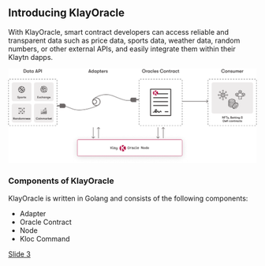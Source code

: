 ## Introducing KlayOracle  

With KlayOracle, smart contract developers can access reliable and transparent data such as price data, sports data, weather data, random numbers, or other external APIs, and easily integrate them within their Klaytn dapps.

![KlayOracle Architechture](https://github.com/alofeoluwafemi/klay-oracle-presentation/blob/master/images/kloc-architechture.png)

### Components of KlayOracle   

KlayOracle is written in Golang and consists of the following components:  
* Adapter
* Oracle Contract
* Node
* Kloc Command

[Slide 3](https://github.com/alofeoluwafemi/klay-oracle-presentation/blob/master/Slide-3.md)